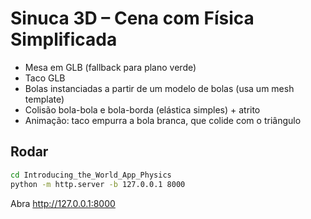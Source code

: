 # Sinuca 3D – Cena com Física Simplificada

- Mesa em GLB (fallback para plano verde)
- Taco GLB
- Bolas instanciadas a partir de um modelo de bolas (usa um mesh template)
- Colisão bola-bola e bola-borda (elástica simples) + atrito
- Animação: taco empurra a bola branca, que colide com o triângulo

## Rodar
```bash
cd Introducing_the_World_App_Physics
python -m http.server -b 127.0.0.1 8000
```
Abra http://127.0.0.1:8000
